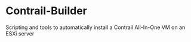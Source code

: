 # Contrail-Builder
Scripting and tools to automatically install a Contrail All-In-One VM on an ESXi server
